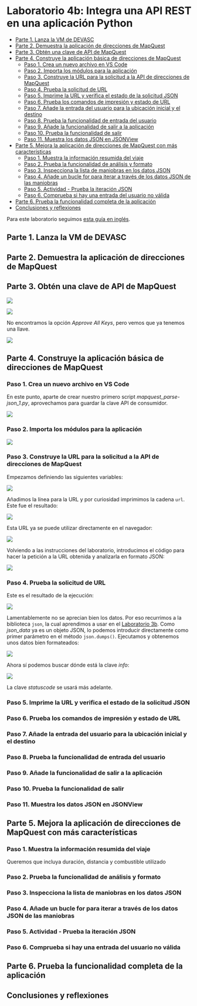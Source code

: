# Laboratorio 4b: Integra una API REST en una aplicación Python <!-- omit in toc -->

- [Parte 1. Lanza la VM de DEVASC](#parte-1-lanza-la-vm-de-devasc)
- [Parte 2. Demuestra la aplicación de direcciones de MapQuest](#parte-2-demuestra-la-aplicación-de-direcciones-de-mapquest)
- [Parte 3. Obtén una clave de API de MapQuest](#parte-3-obtén-una-clave-de-api-de-mapquest)
- [Parte 4. Construye la aplicación básica de direcciones de MapQuest](#parte-4-construye-la-aplicación-básica-de-direcciones-de-mapquest)
  - [Paso 1. Crea un nuevo archivo en VS Code](#paso-1-crea-un-nuevo-archivo-en-vs-code)
  - [Paso 2. Importa los módulos para la aplicación](#paso-2-importa-los-módulos-para-la-aplicación)
  - [Paso 3. Construye la URL para la solicitud a la API de direcciones de MapQuest](#paso-3-construye-la-url-para-la-solicitud-a-la-api-de-direcciones-de-mapquest)
  - [Paso 4. Prueba la solicitud de URL](#paso-4-prueba-la-solicitud-de-url)
  - [Paso 5. Imprime la URL y verifica el estado de la solicitud JSON](#paso-5-imprime-la-url-y-verifica-el-estado-de-la-solicitud-json)
  - [Paso 6. Prueba los comandos de impresión y estado de URL](#paso-6-prueba-los-comandos-de-impresión-y-estado-de-url)
  - [Paso 7. Añade la entrada del usuario para la ubicación inicial y el destino](#paso-7-añade-la-entrada-del-usuario-para-la-ubicación-inicial-y-el-destino)
  - [Paso 8. Prueba la funcionalidad de entrada del usuario](#paso-8-prueba-la-funcionalidad-de-entrada-del-usuario)
  - [Paso 9. Añade la funcionalidad de salir a la aplicación](#paso-9-añade-la-funcionalidad-de-salir-a-la-aplicación)
  - [Paso 10. Prueba la funcionalidad de salir](#paso-10-prueba-la-funcionalidad-de-salir)
  - [Paso 11. Muestra los datos JSON en JSONView](#paso-11-muestra-los-datos-json-en-jsonview)
- [Parte 5. Mejora la aplicación de direcciones de MapQuest con más características](#parte-5-mejora-la-aplicación-de-direcciones-de-mapquest-con-más-características)
  - [Paso 1. Muestra la información resumida del viaje](#paso-1-muestra-la-información-resumida-del-viaje)
  - [Paso 2. Prueba la funcionalidad de análisis y formato](#paso-2-prueba-la-funcionalidad-de-análisis-y-formato)
  - [Paso 3. Inspecciona la lista de maniobras en los datos JSON](#paso-3-inspecciona-la-lista-de-maniobras-en-los-datos-json)
  - [Paso 4. Añade un bucle for para iterar a través de los datos JSON de las maniobras](#paso-4-añade-un-bucle-for-para-iterar-a-través-de-los-datos-json-de-las-maniobras)
  - [Paso 5. Actividad - Prueba la iteración JSON](#paso-5-actividad---prueba-la-iteración-json)
  - [Paso 6. Comprueba si hay una entrada del usuario no válida](#paso-6-comprueba-si-hay-una-entrada-del-usuario-no-válida)
- [Parte 6. Prueba la funcionalidad completa de la aplicación](#parte-6-prueba-la-funcionalidad-completa-de-la-aplicación)
- [Conclusiones y reflexiones](#conclusiones-y-reflexiones)

Para este laboratorio seguimos [esta guía en inglés](https://itexamanswers.net/4-9-2-lab-integrate-a-rest-api-in-a-python-application-answers.html).

## Parte 1. Lanza la VM de DEVASC



## Parte 2. Demuestra la aplicación de direcciones de MapQuest



## Parte 3. Obtén una clave de API de MapQuest

![](sources/2023-04-21-10-58-23.png)

![](sources/2023-04-21-11-03-55.png)

No encontramos la opción _Approve All Keys_, pero vemos que ya tenemos una llave.

![](sources/2023-04-21-11-06-14.png)

## Parte 4. Construye la aplicación básica de direcciones de MapQuest



### Paso 1. Crea un nuevo archivo en VS Code

En este punto, aparte de crear nuestro primero script _mapquest_parse-json_1.py_, aprovechamos para guardar la clave API de consumidor.

![](sources/2023-04-21-11-14-26.png)

### Paso 2. Importa los módulos para la aplicación

![](sources/2023-04-21-11-19-04.png)

### Paso 3. Construye la URL para la solicitud a la API de direcciones de MapQuest

Empezamos definiendo las siguientes variables:

![](sources/2023-04-21-12-01-53.png)

Añadimos la línea para la URL y por curiosidad imprimimos la cadena `url`. Este fue el resultado:

![](sources/2023-04-21-11-50-25.png)

Esta URL ya se puede utilizar directamente en el navegador:

![](sources/2023-04-21-11-53-52.png)

Volviendo a las instrucciones del laboratorio, introducimos el código para hacer la petición a la URL obtenida y analizarla en formato JSON:

![](sources/2023-04-21-12-00-31.png)

### Paso 4. Prueba la solicitud de URL

 Este es el resultado de la ejecución:

![](sources/2023-04-21-11-58-34.png)

Lamentablemente no se aprecian bien los datos. Por eso recurrimos a la biblioteca `json`, la cual aprendimos a usar en el [Laboratorio 3b](https://github.com/AldoLunaBueno/Curso-CC312-2023_Network-Administration/tree/main/Lab3b_Parse-data-py). Como _json_data_ ya es un objeto JSON, lo podemos introducir directamente como primer parámetro en el método `json.dumps()`. Ejecutamos y obtenemos unos datos bien formateados:

![](sources/2023-04-21-12-29-37.png)

Ahora sí podemos buscar dónde está la clave _info_:

![](sources/2023-04-21-12-34-37.png)

La clave _statuscode_ se usará más adelante.

### Paso 5. Imprime la URL y verifica el estado de la solicitud JSON



### Paso 6. Prueba los comandos de impresión y estado de URL



### Paso 7. Añade la entrada del usuario para la ubicación inicial y el destino



### Paso 8. Prueba la funcionalidad de entrada del usuario



### Paso 9. Añade la funcionalidad de salir a la aplicación



### Paso 10. Prueba la funcionalidad de salir



### Paso 11. Muestra los datos JSON en JSONView



## Parte 5. Mejora la aplicación de direcciones de MapQuest con más características



### Paso 1. Muestra la información resumida del viaje

Queremos que incluya duración, distancia y combustible utilizado

### Paso 2. Prueba la funcionalidad de análisis y formato



### Paso 3. Inspecciona la lista de maniobras en los datos JSON



### Paso 4. Añade un bucle for para iterar a través de los datos JSON de las maniobras



### Paso 5. Actividad - Prueba la iteración JSON



### Paso 6. Comprueba si hay una entrada del usuario no válida



## Parte 6. Prueba la funcionalidad completa de la aplicación



## Conclusiones y reflexiones




